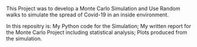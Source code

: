 This Project was to develop a Monte Carlo Simulation and Use Random walks to simulate the spread of Covid-19 in an inside environment.

In this repositry is: My Python code for the Simulation; My written report for the Monte Carlo Project including statistical analysis; Plots produced from the simulation.
